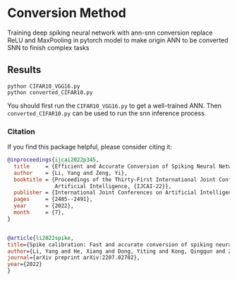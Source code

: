 # Conversion Method
Training deep spiking neural network with ann-snn conversion
replace ReLU and MaxPooling in pytorch model to make origin ANN to be converted SNN to finish complex tasks

## Results
```shell
python CIFAR10_VGG16.py
python converted_CIFAR10.py
```

You should first run the `CIFAR10_VGG16.py` to get a well-trained ANN.
Then `converted_CIFAR10.py` can be used to run the snn inference process.

### Citation 
If you find this package helpful, please consider citing it:

```BibTex
@inproceedings{ijcai2022p345,
  title     = {Efficient and Accurate Conversion of Spiking Neural Network with Burst Spikes},
  author    = {Li, Yang and Zeng, Yi},
  booktitle = {Proceedings of the Thirty-First International Joint Conference on
               Artificial Intelligence, {IJCAI-22}},
  publisher = {International Joint Conferences on Artificial Intelligence Organization},
  pages     = {2485--2491},
  year      = {2022},
  month     = {7},
}


@article{li2022spike,
title={Spike calibration: Fast and accurate conversion of spiking neural network for object detection and segmentation},
author={Li, Yang and He, Xiang and Dong, Yiting and Kong, Qingqun and Zeng, Yi},
journal={arXiv preprint arXiv:2207.02702},
year={2022}
}

```